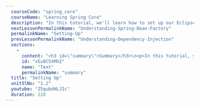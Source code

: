 ```yaml
---
  courseCode: "spring_core"
  courseName: "Learning Spring Core"
  description: "In this tutorial, we'll learn how to set up our Eclipse development environment to write Spring code."
  nextLessonPermalinkName: "Understanding-Spring-Bean-Factory"
  permalinkName: "Setting-Up"
  prevLessonPermalinkName: "Understanding-Dependency-Injection"
  sections: 
    - 
      content: "<h3 id=\"summary\">Summary</h3>\n<p>In this tutorial, you will download the required software and binaries to set up your development environment.</p>\n<h4 id=\"step-1-downloading-the-software\">Step 1: Downloading the software</h4>\n<p>Here are the links to download the required software and binaries.  </p>\n<p><strong>Eclipse</strong>: <a href=\"http://www.eclipse.org/downloads\">http://www.eclipse.org/downloads</a></p>\n<p><strong>Spring Binaries</strong>: <a href=\"http://repo.springsource.org/release/org/springframework/spring/\">http://repo.springsource.org/release/org/springframework/spring/</a></p>\n<p><strong>Apache Commons Logging</strong>: <a href=\"http://commons.apache.org/logging\">http://commons.apache.org/logging</a></p>\n<h4 id=\"step-2-installing-eclipse\">Step 2: Installing Eclipse</h4>\n<p>Go through the standard installation procedure for the Eclipse download based on your operating system.</p>\n<h4 id=\"step-3-configuring-spring-libraries\">Step 3: Configuring Spring libraries</h4>\n<p>Create a User library in Eclipse that contains all the required Spring jars. This library will come in  handy when you need to start a Spring project. Just add this library to every project that you need to use Spring.</p>\n"
      id: "xEu8C5XMhZ"
      name: "Text"
      permalinkName: "summary"
  title: "Setting Up"
  unitSlNo: "1.2"
  youtube: "Z5gubdHLJIc"
  duration: 228
---
```


